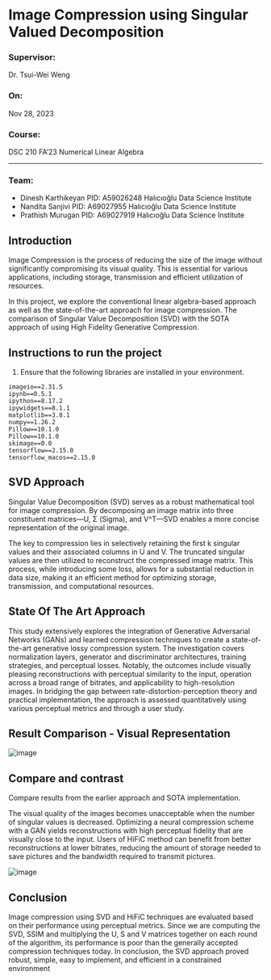 # Image Compression using Singular Valued Decomposition

### Supervisor:

Dr. Tsui-Wei Weng

### On:

Nov 28, 2023

### Course:

DSC 210 FA’23 Numerical Linear Algebra

---

### Team:

- Dinesh Karthikeyan
PID: A59026248
Halıcıoğlu Data Science Institute
- Nandita Sanjivi
PID: A69027955
Halıcıoğlu Data Science Institute
- Prathish Murugan
PID: A69027919
Halıcıoğlu Data Science Institute

## Introduction

Image Compression is the process of reducing the size of the image without significantly compromising its visual quality. This is essential for various applications, including storage, transmission and efficient utilization of resources. 

In this project, we explore the conventional linear algebra-based approach as well as the state-of-the-art approach for image compression. The comparison of Singular Value Decomposition (SVD) with the SOTA approach of using High Fidelity Generative Compression.

## Instructions to run the project
1. Ensure that the following libraries are installed in your environment.
```
imageio==2.31.5
ipynb==0.5.1
ipython==8.17.2
ipywidgets==8.1.1
matplotlib==3.8.1
numpy==1.26.2
Pillow==10.1.0
Pillow==10.1.0
skimage==0.0
tensorflow==2.15.0
tensorflow_macos==2.15.0
```

## SVD Approach
Singular Value Decomposition (SVD) serves as a robust mathematical tool for image compression. By decomposing an image matrix into three constituent matrices—U, Σ (Sigma), and V^T—SVD enables a more concise representation of the original image. 

The key to compression lies in selectively retaining the first k singular values and their associated columns in U and V. The truncated singular values are then utilized to reconstruct the compressed image matrix. This process, while introducing some loss, allows for a substantial reduction in data size, making it an efficient method for optimizing storage, transmission, and computational resources.

## State Of The Art Approach
This study extensively explores the integration of Generative Adversarial Networks (GANs) and learned compression techniques to create a state-of-the-art generative lossy compression system. The investigation covers normalization layers, generator and discriminator architectures, training strategies, and perceptual losses. Notably, the outcomes include visually pleasing reconstructions with perceptual similarity to the input, operation across a broad range of bitrates, and applicability to high-resolution images. In bridging the gap between rate-distortion-perception theory and practical implementation, the approach is assessed quantitatively using various perceptual metrics and through a user study.

## Result Comparison - Visual Representation

![image](https://github.com/prathishpratt/SVD-Image-Decomposition/assets/49114256/21286054-d39a-43f0-bc8d-19e445d99eeb)

## Compare and contrast

Compare results from the earlier approach and SOTA implementation.

The visual quality of the images becomes unacceptable when the number of singular values is decreased. Optimizing a neural compression scheme with a GAN yields reconstructions with high perceptual fidelity that are visually close to the input. Users of HiFiC method can benefit from better reconstructions at lower bitrates, reducing the amount of storage needed to save pictures and the bandwidth required to transmit pictures.

![image](https://github.com/prathishpratt/SVD-Image-Decomposition/assets/49114256/e68d779a-aabe-4194-be88-e9ec6e752cc7)

## Conclusion

Image compression using SVD and HiFiC techniques are evaluated based on their performance using perceptual metrics.  Since we are computing the SVD, SSIM and multiplying the U, S and V matrices together on each round of the algorithm, its performance is poor than the generally accepted compression techniques today. In conclusion, the SVD approach proved robust, simple, easy to implement, and efficient in a constrained environment
